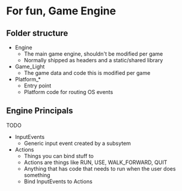 # For fun, Game Engine
## Folder structure
 - Engine
   - The main game engine, shouldn't be modified per game
   - Normally shipped as headers and a static/shared library
 - Game_Light
   - The game data and code this is modified per game
 - Platform_*
   - Entry point
   - Platform code for routing OS events

## Engine Principals
TODO
* InputEvents
  * Generic input event created by a subsytem
* Actions
  * Things you can bind stuff to
  * Actions are things like RUN, USE, WALK_FORWARD, QUIT
  * Anything that has code that needs to run when the user does something
  * Bind InputEvents to Actions
